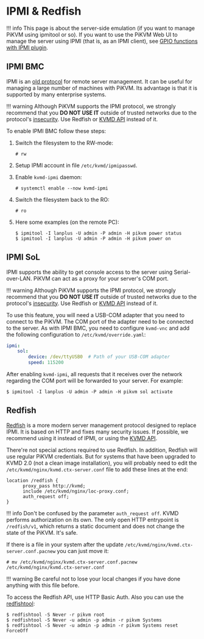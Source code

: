 # IPMI & Redfish

!!! info
    This page is about the server-side emulation (if you want to manage PiKVM using ipmitool or so). If you want to use the PiKVM Web UI to manage the server using IPMI (that is, as an IPMI client), see [GPIO functions with IPMI plugin](gpio.md).


## IPMI BMC

IPMI is an [old protocol](https://en.wikipedia.org/wiki/Intelligent_Platform_Management_Interface) for remote server management.
It can be useful for managing a large number of machines with PiKVM. Its advantage is that it is supported by many enterprise systems.

!!! warning
    Although PiKVM supports the IPMI protocol, we strongly recommend that you **DO NOT USE IT** outside of trusted networks due to the protocol's [insecurity](https://github.com/NitescuLucian/nliplace.com.blog.drafts). Use Redfish or [KVMD API](api.md) instead of it.

To enable IPMI BMC follow these steps:

1. Switch the filesystem to the RW-mode:

    ```
    # rw
    ```

2. Setup IPMI account in file `/etc/kvmd/ipmipasswd`.

3. Enable `kvmd-ipmi` daemon:

    ```
    # systemctl enable --now kvmd-ipmi
    ```

4. Switch the filesystem back to the RO:

    ```
    # ro
    ```

5. Here some examples (on the remote PC):

    ```
    $ ipmitool -I lanplus -U admin -P admin -H pikvm power status
    $ ipmitool -I lanplus -U admin -P admin -H pikvm power on
    ```


## IPMI SoL

IPMI supports the ability to get console access to the server using Serial-over-LAN. PiKVM can act as a proxy for your server's COM port.

!!! warning
    Although PiKVM supports the IPMI protocol, we strongly recommend that you **DO NOT USE IT** outside of trusted networks due to the protocol's [insecurity](https://github.com/NitescuLucian/nliplace.com.blog.drafts). Use Redfish or [KVMD API](api.md) instead of it.

To use this feature, you will need a USB-COM adapter that you need to connect to the PiKVM. The COM port of the adapter need to be connected to the server. As with IPMI BMC, you need to configure `kvmd-vnc` and add the following configuration to `/etc/kvmd/override.yaml`:

```yaml
ipmi:
    sol:
        device: /dev/ttyUSB0  # Path of your USB-COM adapter
        speed: 115200
```

After enabling `kvmd-ipmi`, all requests that it receives over the network regarding the COM port will be forwarded to your server. For example:

```
$ ipmitool -I lanplus -U admin -P admin -H pikvm sol activate
```


## Redfish

[Redfish](https://www.dmtf.org/standards/redfish) is a more modern server management protocol designed to replace IPMI.
It is based on HTTP and fixes many security issues. If possible, we recommend using it instead of IPMI, or using the [KVMD API](api.md).

There're not special actions required to use Redfish. In addition, Redfish will use regular PiKVM credentials.
But for systems that have been upgraded to KVMD 2.0 (not a clean image installation), you will probably need to edit
the `/etc/kvmd/nginx/kvmd.ctx-server.conf` file to add these lines at the end:

```nginx
location /redfish {
      proxy_pass http://kvmd;
      include /etc/kvmd/nginx/loc-proxy.conf;
      auth_request off;
}
```

!!! info Don't be confused by the parameter `auth_request off`. KVMD performs authorization on its own. The only open HTTP entrypoint is `/redfish/v1`, which returns a static document and does not change the state of the PiKVM. It's safe.

If there is a file in your system after the update `/etc/kvmd/nginx/kvmd.ctx-server.conf.pacnew` you can just move it:

```
# mv /etc/kvmd/nginx/kvmd.ctx-server.conf.pacnew /etc/kvmd/nginx/kvmd.ctx-server.conf
```

!!! warning
    Be careful not to lose your local changes if you have done anything with this file before.

To access the Redfish API, use HTTP Basic Auth. Also you can use the [redfishtool](https://github.com/DMTF/Redfishtool):

```
$ redfishtool -S Never -r pikvm root
$ redfishtool -S Never -u admin -p admin -r pikvm Systems
$ redfishtool -S Never -u admin -p admin -r pikvm Systems reset ForceOff
```
